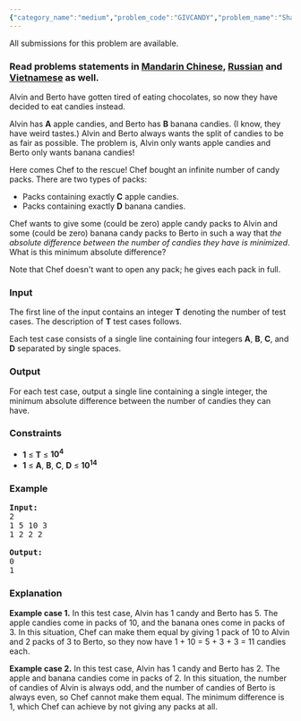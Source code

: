```yaml
---
{"category_name":"medium","problem_code":"GIVCANDY","problem_name":"Sharing Candies","languages_supported":{"0":"ADA","1":"ASM","2":"BASH","3":"BF","4":"C","5":"C99 strict","6":"CAML","7":"CLOJ","8":"CLPS","9":"CPP 4.3.2","10":"CPP 4.9.2","11":"CPP14","12":"CS2","13":"D","14":"ERL","15":"FORT","16":"FS","17":"GO","18":"HASK","19":"ICK","20":"ICON","21":"JAVA","22":"JS","23":"LISP clisp","24":"LISP sbcl","25":"LUA","26":"NEM","27":"NICE","28":"NODEJS","29":"PAS fpc","30":"PAS gpc","31":"PERL","32":"PERL6","33":"PHP","34":"PIKE","35":"PRLG","36":"PYPY","37":"PYTH","38":"PYTH 3.4","39":"RUBY","40":"SCALA","41":"SCM chicken","42":"SCM guile","43":"SCM qobi","44":"ST","45":"TCL","46":"TEXT","47":"WSPC"},"max_timelimit":1,"source_sizelimit":50000,"problem_author":"kevinsogo","problem_tester":"xcwgf666,antoniuk1","date_added":"31-05-2016","tags":{"0":"bezout","1":"euclids","2":"gcd","3":"kevinsogo","4":"linear","5":"simple","6":"snckpa16"},"editorial_url":"http://discuss.codechef.com/problems/GIVCANDY","time":{"view_start_date":1465140600,"submit_start_date":1465140600,"visible_start_date":1465140600,"end_date":1735669800},"layout":"problem"}
---
```

<span class="solution-visible-txt">All submissions for this problem are available.</span><h3>Read problems statements in <a target="_blank" href="/download/translated/SNCKPA16/mandarin/GIVCANDY.pdf">Mandarin Chinese</a>, <a target="_blank" href="/download/translated/SNCKPA16/russian/GIVCANDY.pdf">Russian</a> and <a target="_blank" href="/download/translated/SNCKPA16/vietnamese/GIVCANDY.pdf">Vietnamese</a> as well.</h3>
<p>Alvin and Berto have gotten tired of eating chocolates, so now they have decided to eat candies instead.</p>
<p>Alvin has <b>A</b> apple candies, and Berto has <b>B</b> banana candies. (I know, they have weird tastes.) Alvin and Berto always wants the split of candies to be as fair as possible. The problem is, Alvin only wants apple candies and Berto only wants banana candies!</p>
<p>Here comes Chef to the rescue! Chef bought an infinite number of candy packs. There are two types of packs:</p>
<ul>
<li>Packs containing exactly <b>C</b> apple candies.</li>
<li>Packs containing exactly <b>D</b> banana candies.</li>
</ul>
<p>Chef wants to give some (could be zero) apple candy packs to Alvin and some (could be zero) banana candy packs to Berto in such a way that <i>the absolute difference between the number of candies they have is minimized</i>. What is this minimum absolute difference?</p>
<p>Note that Chef doesn't want to open any pack; he gives each pack in full.</p>
<h3>Input</h3>
<p>The first line of the input contains an integer <b>T</b> denoting the number of test cases. The description of <b>T</b> test cases follows.</p>
<p>Each test case consists of a single line containing four integers <b>A</b>, <b>B</b>, <b>C</b>, and <b>D</b> separated by single spaces.</p>
<h3>Output</h3>
<p>For each test case, output a single line containing a single integer, the minimum absolute difference between the number of candies they can have.</p>
<h3>Constraints</h3>
<ul>
<li><b>1</b> ≤ <b>T</b> ≤ <b>10<sup>4</sup></b></li>
<li><b>1</b> ≤ <b>A</b>, <b>B</b>, <b>C</b>, <b>D</b> ≤ <b>10<sup>14</sup></b></li>
</ul>
<h3>Example</h3>
<pre><b>Input:</b>
<tt>2
1 5 10 3
1 2 2 2
</tt>
<b>Output:</b>
<tt>0
1
</tt></pre>
<h3>Explanation</h3>
<p><b>Example case 1.</b> In this test case, Alvin has 1 candy and Berto has 5. The apple candies come in packs of 10, and the banana ones come in packs of 3. In this situation, Chef can make them equal by giving 1 pack of 10 to Alvin and 2 packs of 3 to Berto, so they now have 1 + 10 = 5 + 3 + 3 = 11 candies each.</p>
<p><b>Example case 2.</b> In this test case, Alvin has 1 candy and Berto has 2. The apple and banana candies come in packs of 2. In this situation, the number of candies of Alvin is always odd, and the number of candies of Berto is always even, so Chef cannot make them equal. The minimum difference is 1, which Chef can achieve by not giving any packs at all.</p>